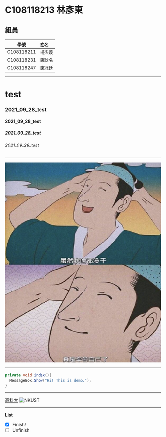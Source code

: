 # C108118213 林彥東
## 組員
學號          |  姓名
------------|:-----
C108118211  | 楊杰羲
C108118231  | 陳耿名
C108118247  | 陳冠廷
***
# test
### 2021_09_28_test
#### 2021_09_28_test
##### 2021_09_28_test
###### 2021_09_28_test
***
![fig](relexing.png "relexing")
***
```csharp
private void index(){
  MessageBox.Show("Hi! This is demo.");
}
``` 
***
[高科大](http://www.nkust.edu.tw)
![NKUST](https://www.nkust.edu.tw/var/file/0/1000/img/513/182513897.png)
***
**List**
- [X] Finish!
- [ ] Unfinish
